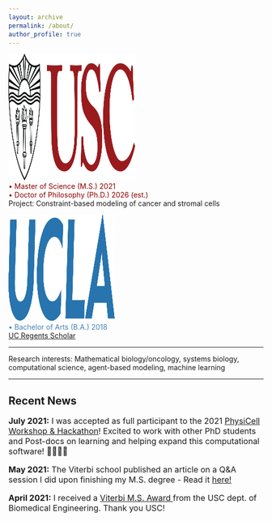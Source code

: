```yaml
---
layout: archive
permalink: /about/
author_profile: true
---
```

<p>
<img src="/images/uscMono.png" alt="usc_logo" width="250" height="250">
<br>
<font color="darkred">  • Master of Science (M.S.) 2021 </font>  <br>
<font color="darkred"> • Doctor of Philosophy (Ph.D.) 2026 (est.) </font> <br>
Project: Constraint-based modeling of cancer and stromal cells
</p>
<p>
<img src="/images/ucla.png" alt="ucla_logo" width="210" height="210">
<br>
<font color="steelblue"> • Bachelor of Arts (B.A.) 2018 <br>
<a href="https://www.rssla.org/prospectivesold"> UC Regents Scholar </a> </font>
</p>

<hr>

Research interests: Mathematical biology/oncology, systems biology, computational science, agent-based modeling, machine learning
<hr>



<h2 class="remove-whitespace">Recent News</h2>

<p style="font-size:16px"><b> July 2021:</b> I was accepted as full participant to the 2021 <a href="http://physicell.org/ws2021/">PhysiCell Workshop & Hackathon</a>! Excited to work with other PhD students and Post-docs on learning and helping expand this computational software! 🧫👩🏻‍💻 </p>
<p style="font-size:16px"><b> May 2021:</b> The Viterbi school published an article on a Q&A session I did upon finishing my M.S. degree - Read it <a href="https://viterbischool.usc.edu/news/2021/05/niki-tavakoli-biomedical-engineering-graduating-student-qa/">here!</a></p>
<p style="font-size:16px"><b> April 2021:</b> I received a <a href="https://viterbischool.usc.edu/news/2021/05/recognizing-excellence-2021-masters-awards-ceremony/"> Viterbi M.S. Award </a> from the USC dept. of Biomedical Engineering. Thank you USC! </p>
